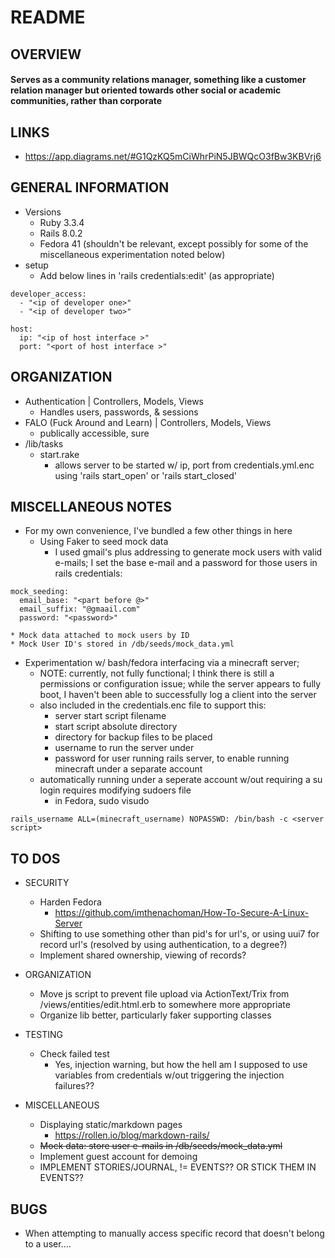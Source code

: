 # README
## OVERVIEW
#### Serves as a community relations manager, something like a customer relation manager but oriented towards other social or academic communities, rather than corporate

## LINKS
* https://app.diagrams.net/#G1QzKQ5mCiWhrPiN5JBWQcO3fBw3KBVrj6

## GENERAL INFORMATION
* Versions
  * Ruby 3.3.4
  * Rails 8.0.2
  * Fedora 41 (shouldn't be relevant, except possibly for some of the miscellaneous experimentation noted below)
* setup
  * Add below lines in 'rails credentials:edit' (as appropriate)
```
developer_access:
  - "<ip of developer one>"
  - "<ip of developer two>"

host:
  ip: "<ip of host interface >"
  port: "<port of host interface >"
```

## ORGANIZATION
* Authentication | Controllers, Models, Views
  * Handles users, passwords, & sessions
* FALO (Fuck Around and Learn) | Controllers, Models, Views
  * publically accessible, sure
* /lib/tasks
  * start.rake
    * allows server to be started w/ ip, port from credentials.yml.enc using 'rails start_open' or 'rails start_closed'

## MISCELLANEOUS NOTES
* For my own convenience, I've bundled a few other things in here
  * Using Faker to seed mock data
    * I used gmail's plus addressing to generate mock users with valid e-mails; I set the base e-mail and a password for those users in rails credentials:
```
mock_seeding:
  email_base: "<part before @>"
  email_suffix: "@gmaail.com"
  password: "<password>" 
```
    * Mock data attached to mock users by ID
    * Mock User ID's stored in /db/seeds/mock_data.yml
  * Experimentation w/ bash/fedora interfacing via a minecraft server; 
    * NOTE: currently, not fully functional; I think there is still a permissions or configuration issue; while the server appears to fully boot, I haven't been able to successfully log a client into the server
    * also included in the credentials.enc file to support this:
      * server start script filename
      * start script absolute directory
      * directory for backup files to be placed
      * username to run the server under
      * password for user running rails server, to enable running minecraft under a separate account
    * automatically running under a seperate account w/out requiring a su login requires modifying sudoers file
      * in Fedora, sudo visudo
``` 
rails_username ALL=(minecraft_username) NOPASSWD: /bin/bash -c <server script> 
```

## TO DOS
* SECURITY
  * Harden Fedora
    * https://github.com/imthenachoman/How-To-Secure-A-Linux-Server
  * Shifting to use something other than pid's for url's, or using uui7 for record url's (resolved by using authentication, to a degree?)
  * Implement shared ownership, viewing of records?

* ORGANIZATION
  * Move js script to prevent file upload via ActionText/Trix from /views/entities/edit.html.erb to somewhere more appropriate
  * Organize lib better, particularly faker supporting classes

* TESTING
  * Check failed test
    * Yes, injection warning, but how the hell am I supposed to use variables from credentials w/out triggering the injection failures??

* MISCELLANEOUS
  * Displaying static/markdown pages
    * https://rollen.io/blog/markdown-rails/
  * ~~Mock data: store user e-mails in /db/seeds/mock_data.yml~~
  * Implement guest account for demoing
  * IMPLEMENT STORIES/JOURNAL, != EVENTS?? OR STICK THEM IN EVENTS??

## BUGS
* When attempting to manually access specific record that doesn't belong to a user....
